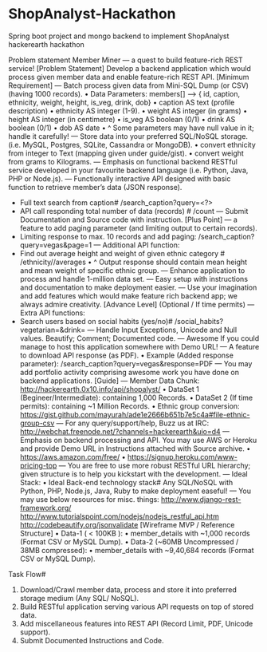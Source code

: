 # ShopAnalyst-Hackathon
Spring boot project and mongo backend to implement ShopAnalyst hackerearth hackathon

Problem statement
Member Miner — a quest to build feature-rich REST service!
[Problem Statement]
Develop a backend application which would process given member data and enable feature-rich REST API.
[Minimum Requirement]
— Batch process given data from Mini-SQL Dump (or CSV) (having 1000 records).
•	Data Parameters: members[] —> { id, caption, ethnicity, weight, height, is_veg, drink, dob}
•	caption AS text (profile description)
•	ethnicity AS integer (1-9).
•	weight AS integer (in grams)
•	height AS integer (in centimetre)
•	is_veg AS boolean (0/1)
•	drink AS boolean (0/1)
•	dob AS date
•	^ Some parameters may have null value in it; handle it carefully!
— Store data into your preferred SQL/NoSQL storage. (i.e. MySQL, Postgres, SQLite, Cassandra or MongoDB).
• convert ethnicity from integer to Text (mapping given under guide/gist).
• convert weight from grams to Kilograms.
— Emphasis on functional backend RESTful service developed in your favourite backend language (i.e. Python, Java, PHP or Node.js).
— Functionally interactive API designed with basic function to retrieve member’s data (JSON response).
- Full text search from caption# /search_caption?query=<?>
- API call responding total number of data (records) # /count
— Submit Documentation and Source code with instruction.
[Plus Point]
— a feature to add paging parameter (and limiting output to certain records).
- Limiting response to max. 10 records and add paging: /search_caption?query=vegas&page=1
— Additional API function:
- Find out average height and weight of given ethnic category # /ethnicity//averages
•	^ Output response should contain mean height and mean weight of specific ethnic group.
— Enhance application to process and handle 1-million data set.
— Easy setup with instructions and documentation to make deployment easier.
— Use your imagination and add features which would make feature rich backend app; we always admire creativity.
[Advance Level] (Optional / If time permits)
— Extra API functions:
- Search users based on social habits (yes/no)# /social_habits?vegetarian=<?>&drink=<?>
— Handle Input Exceptions, Unicode and Null values. Beautify; Comment; Documented code.
— Awesome If you could manage to host this application somewhere with Demo URL!
— A feature to download API response (as PDF).
• Example (Added response parameter): /search_caption?query=vegas&response=PDF
— You may add portfolio activity comprising awesome work you have done on backend applications.
[Guide]
— Member Data Chunk: http://hackerearth.0x10.info/api/shopalyst/
•	DataSet 1 (Begineer/Intermediate): containing 1,000 Records.
•	DataSet 2 (If time permits): containing ~1 Million Records.
•	Ethnic group conversion: https://gist.github.com/mayurah/ade1e2666b651b7e5c4a#file-ethnic-group-csv
— For any query/support/help, Buzz us at IRC: http://webchat.freenode.net/?channels=hackerearth&uio=d4
— Emphasis on backend processing and API. You may use AWS or Heroku and provide Demo URL in Instructions attached with Source archive.
•	https://aws.amazon.com/free/
•	https://signup.heroku.com/www-pricing-top
— You are free to use more robust RESTful URL hierarchy; given structure is to help you kickstart with the development.
— Ideal Stack:
•	Ideal Back-end technology stack# Any SQL/NoSQL with Python, PHP, Node.js, Java, Ruby to make deployment easeful!
— You may use below resources for misc. things:
http://www.django-rest-framework.org/
http://www.tutorialspoint.com/nodejs/nodejs_restful_api.htm
http://codebeautify.org/jsonvalidate
[Wireframe MVP / Reference Structure]
•	Data-1 ( < 100KB ):
•	member_details with ~1,000 records (Format CSV or MySQL Dump).
•	Data-2 (~60MB Uncompressed / 38MB compressed):
•	member_details with ~9,40,684 records (Format CSV or MySQL Dump).

Task Flow#
1.	Download/Crawl member data, process and store it into preferred storage medium (Any SQL/ NoSQL).
2.	Build RESTful application serving various API requests on top of stored data.
3.	Add miscellaneous features into REST API (Record Limit, PDF, Unicode support).
4.	Submit Documented Instructions and Code.

